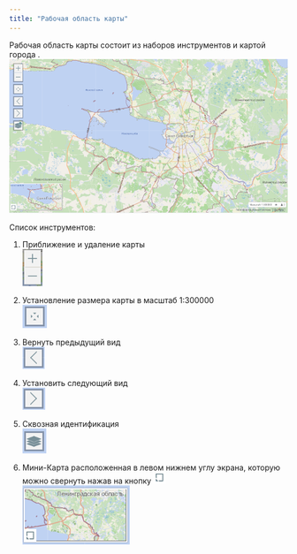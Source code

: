 ```yaml
---
title: "Рабочая область карты"
---
```

 Рабочая область карты состоит из наборов инструментов и картой города	.
![](p1.PNG)

 Список инструментов:

1. Приближение и удаление карты  
![](tool1.PNG)

2. Установление размера карты в масштаб 1:300000  
![](tool2.PNG)

3. Вернуть предыдущий вид  
![](tool3.PNG)

4. Установить следующий вид  
![](tool4.PNG)

5. Сквозная идентификация  
![](tool5.PNG)
 
6. Мини-Карта расположенная в левом нижнем углу экрана, которую можно свернуть нажав на кнопку ![](tool7.PNG)  
![](tool6.PNG)

